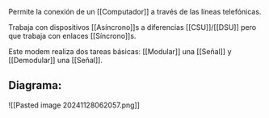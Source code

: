 Permite la conexión de un [[Computador]] a través de las líneas telefónicas. 

Trabaja con dispositivos [[Asíncrono]]s a diferencias [[CSU]]/[[DSU]] pero que trabaja con enlaces [[Síncrono]]s. 

Este modem realiza dos tareas básicas: [[Modular]] una [[Señal]] y [[Demodular]] una [[Señal]].
## Diagrama:
![[Pasted image 20241128062057.png]]